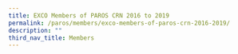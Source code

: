 ```yaml
---
title: EXCO Members of PAROS CRN 2016 to 2019
permalink: /paros/members/exco-members-of-paros-crn-2016-2019/
description: ""
third_nav_title: Members
---
```

